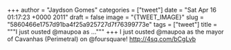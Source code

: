 
+++
author = "Jaydson Gomes"
categories = ["tweet"]
date = "Sat Apr 16 01:17:23 +0000 2011"
draft = false
image = "{TWEET_IMAGE}"
slug = "5860466e1757d91ba4f25a925727d7f76399773e"
tags = ["tweet"]
title = """I just ousted @maupoa as ..."""
+++
I just ousted @maupoa as the mayor of Cavanhas (Perimetral) on @foursquare! http://4sq.com/bCgLvb
